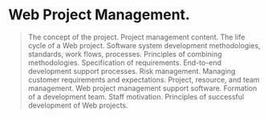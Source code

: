 # Web Project Management.
> The concept of the project. Project management content. The life cycle of a Web project. Software system development methodologies, standards, work flows, processes. Principles of combining methodologies. Specification of requirements. End-to-end development support processes. Risk management. Managing customer requirements and expectations. Project, resource, and team management. Web project management support software. Formation of a development team. Staff motivation. Principles of successful development of Web projects.